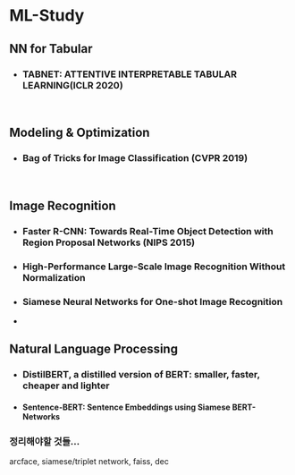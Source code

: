 # ML-Study 



## NN for Tabular

- ### TABNET: ATTENTIVE INTERPRETABLE TABULAR LEARNING(ICLR 2020)



<br/>




## Modeling & Optimization

- ### Bag of Tricks for Image Classification (CVPR 2019)

  



<br/>

## Image Recognition

- ### Faster R-CNN: Towards Real-Time Object Detection with Region Proposal Networks (NIPS 2015)

- ### High-Performance Large-Scale Image Recognition Without Normalization

- ### Siamese Neural Networks for One-shot Image Recognition

- 

  



## Natural Language Processing

- ### DistilBERT, a distilled version of BERT: smaller, faster, cheaper and lighter

- #### Sentence-BERT: Sentence Embeddings using Siamese BERT-Networks






### 정리해야할 것들...

arcface, siamese/triplet network, faiss, dec 

